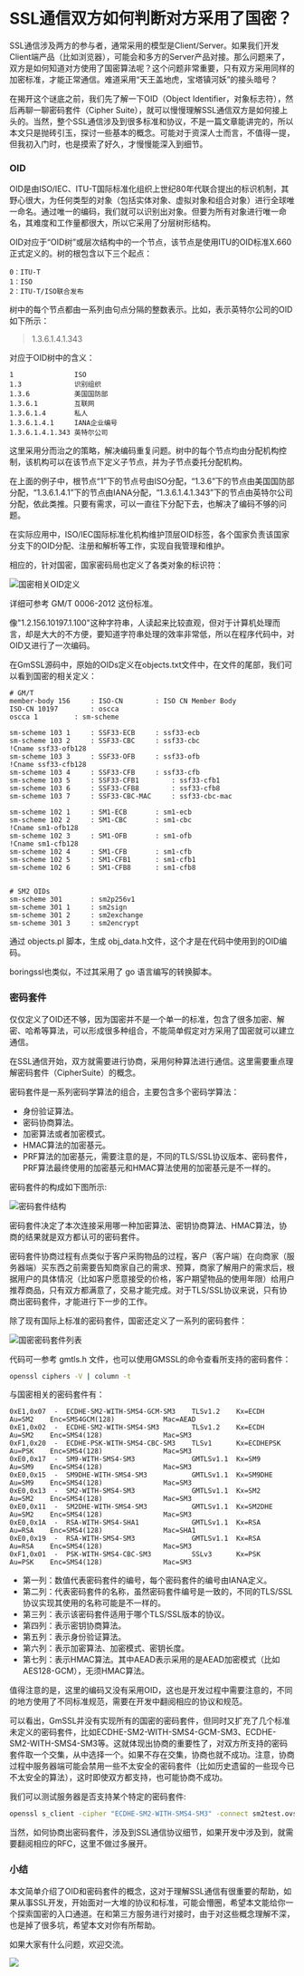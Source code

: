 # SSL通信双方如何判断对方采用了国密？

SSL通信涉及两方的参与者，通常采用的模型是Client/Server。如果我们开发Client端产品（比如浏览器），可能会和多方的Server产品对接。那么问题来了，双方是如何知道对方使用了国密算法呢？这个问题非常重要，只有双方采用同样的加密标准，才能正常通信。难道采用“天王盖地虎，宝塔镇河妖”的接头暗号？

在揭开这个谜底之前，我们先了解一下OID（Object Identifier，对象标志符），然后再聊一聊密码套件（Cipher Suite），就可以慢慢理解SSL通信双方是如何接上头的。当然，整个SSL通信涉及到很多标准和协议，不是一篇文章能讲完的，所以本文只是抛砖引玉，探讨一些基本的概念。可能对于资深人士而言，不值得一提，但我初入门时，也是摸索了好久，才慢慢能深入到细节。

### OID

OID是由ISO/IEC、ITU-T国际标准化组织上世纪80年代联合提出的标识机制，其野心很大，为任何类型的对象（包括实体对象、虚拟对象和组合对象）进行全球唯一命名。通过唯一的编码，我们就可以识别出对象。但要为所有对象进行唯一命名，其难度和工作量都很大，所以它采用了分层树形结构。

OID对应于“OID树”或层次结构中的一个节点，该节点是使用ITU的OID标准X.660正式定义的。树的根包含以下三个起点：

```
0：ITU-T
1：ISO
2：ITU-T/ISO联合发布
```

树中的每个节点都由一系列由句点分隔的整数表示。比如，表示英特尔公司的OID如下所示：

> 1.3.6.1.4.1.343

对应于OID树中的含义：

```
1               ISO
1.3             识别组织
1.3.6           美国国防部
1.3.6.1         互联网
1.3.6.1.4       私人
1.3.6.1.4.1     IANA企业编号
1.3.6.1.4.1.343 英特尔公司
```
这里采用分而治之的策略，解决编码重复问题。树中的每个节点均由分配机构控制，该机构可以在该节点下定义子节点，并为子节点委托分配机构。 

在上面的例子中，根节点“1”下的节点号由ISO分配，“1.3.6”下的节点由美国国防部分配，“1.3.6.1.4.1”下的节点由IANA分配，“1.3.6.1.4.1.343”下的节点由英特尔公司分配，依此类推。只要有需求，可以一直往下分配下去，也解决了编码不够的问题。

在实际应用中，ISO/IEC国际标准化机构维护顶层OID标签，各个国家负责该国家分支下的OID分配、注册和解析等工作，实现自我管理和维护。

相应的，针对国密，国家密码局也定义了各类对象的标识符：

![国密相关OID定义](https://raw.githubusercontent.com/mogoweb/mywritings/master/book_wechat/202003/images/gmssl_cipher_suite_01.png)

详细可参考 GM/T 0006-2012 这份标准。

像"1.2.156.10197.1.100"这种字符串，人读起来比较直观，但对于计算机处理而言，却是大大的不方便，要知道字符串处理的效率非常低，所以在程序代码中，对OID又进行了一次编码。

在GmSSL源码中，原始的OIDs定义在objects.txt文件中，在文件的尾部，我们可以看到国密的相关定义：

```
# GM/T
member-body 156		: ISO-CN		: ISO CN Member Body
ISO-CN 10197		: oscca
oscca 1			: sm-scheme

sm-scheme 103 1		: SSF33-ECB		: ssf33-ecb
sm-scheme 103 2		: SSF33-CBC		: ssf33-cbc
!Cname ssf33-ofb128
sm-scheme 103 3		: SSF33-OFB		: ssf33-ofb
!Cname ssf33-cfb128
sm-scheme 103 4		: SSF33-CFB		: ssf33-cfb
sm-scheme 103 5		: SSF33-CFB1		: ssf33-cfb1
sm-scheme 103 6		: SSF33-CFB8		: ssf33-cfb8
sm-scheme 103 7		: SSF33-CBC-MAC		: ssf33-cbc-mac

sm-scheme 102 1		: SM1-ECB		: sm1-ecb
sm-scheme 102 2		: SM1-CBC		: sm1-cbc
!Cname sm1-ofb128
sm-scheme 102 3		: SM1-OFB		: sm1-ofb
!Cname sm1-cfb128
sm-scheme 102 4		: SM1-CFB		: sm1-cfb
sm-scheme 102 5		: SM1-CFB1		: sm1-cfb1
sm-scheme 102 6		: SM1-CFB8		: sm1-cfb8


# SM2 OIDs
sm-scheme 301		: sm2p256v1
sm-scheme 301 1		: sm2sign
sm-scheme 301 2		: sm2exchange
sm-scheme 301 3		: sm2encrypt

```

通过 objects.pl 脚本，生成 obj_data.h文件，这个才是在代码中使用到的OID编码。

boringssl也类似，不过其采用了 go 语言编写的转换脚本。

### 密码套件

仅仅定义了OID还不够，因为国密并不是一个单一的标准，包含了很多加密、解密、哈希等算法，可以形成很多种组合，不能简单假定对方采用了国密就可以建立通信。

在SSL通信开始，双方就需要进行协商，采用何种算法进行通信。这里需要重点理解密码套件（CipherSuite）的概念。

密码套件是一系列密码学算法的组合，主要包含多个密码学算法：

* 身份验证算法。
* 密码协商算法。
* 加密算法或者加密模式。
* HMAC算法的加密基元。
* PRF算法的加密基元，需要注意的是，不同的TLS/SSL协议版本、密码套件，PRF算法最终使用的加密基元和HMAC算法使用的加密基元是不一样的。

密码套件的构成如下图所示:

![密码套件结构](https://raw.githubusercontent.com/mogoweb/mywritings/master/book_wechat/202003/images/gmssl_cipher_suite_02.png)

密码套件决定了本次连接采用哪一种加密算法、密钥协商算法、HMAC算法，协商的结果就是双方都认可的密码套件。

密码套件协商过程有点类似于客户采购物品的过程，客户（客户端）在向商家（服务器端）买东西之前需要告知商家自己的需求、预算，商家了解用户的需求后，根据用户的具体情况（比如客户愿意接受的价格，客户期望物品的使用年限）给用户推荐商品，只有双方都满意了，交易才能完成。对于TLS/SSL协议来说，只有协商出密码套件，才能进行下一步的工作。

除了现有国际上标准的密码套件，国密还定义了一系列的密码套件：

![国密密码套件列表](https://raw.githubusercontent.com/mogoweb/mywritings/master/book_wechat/202003/images/gmssl_cipher_suite_02.png)

代码可一参考 gmtls.h 文件，也可以使用GMSSL的命令查看所支持的密码套件：

```bash
openssl ciphers -V | column -t
```

与国密相关的密码套件有：

```
0xE1,0x07  -  ECDHE-SM2-WITH-SMS4-GCM-SM3    TLSv1.2    Kx=ECDH      Au=SM2    Enc=SMS4GCM(128)            Mac=AEAD
0xE1,0x02  -  ECDHE-SM2-WITH-SMS4-SM3        TLSv1.2    Kx=ECDH      Au=SM2    Enc=SMS4(128)               Mac=SM3
0xF1,0x20  -  ECDHE-PSK-WITH-SMS4-CBC-SM3    TLSv1      Kx=ECDHEPSK  Au=PSK    Enc=SMS4(128)               Mac=SM3
0xE0,0x17  -  SM9-WITH-SMS4-SM3              GMTLSv1.1  Kx=SM9       Au=SM9    Enc=SMS4(128)               Mac=SM3
0xE0,0x15  -  SM9DHE-WITH-SMS4-SM3           GMTLSv1.1  Kx=SM9DHE    Au=SM9    Enc=SMS4(128)               Mac=SM3
0xE0,0x13  -  SM2-WITH-SMS4-SM3              GMTLSv1.1  Kx=SM2       Au=SM2    Enc=SMS4(128)               Mac=SM3
0xE0,0x11  -  SM2DHE-WITH-SMS4-SM3           GMTLSv1.1  Kx=SM2DHE    Au=SM2    Enc=SMS4(128)               Mac=SM3
0xE0,0x1A  -  RSA-WITH-SMS4-SHA1             GMTLSv1.1  Kx=RSA       Au=RSA    Enc=SMS4(128)               Mac=SHA1
0xE0,0x19  -  RSA-WITH-SMS4-SM3              GMTLSv1.1  Kx=RSA       Au=RSA    Enc=SMS4(128)               Mac=SM3
0xF1,0x01  -  PSK-WITH-SMS4-CBC-SM3          SSLv3      Kx=PSK       Au=PSK    Enc=SMS4(128)               Mac=SM3
```

* 第一列：数值代表密码套件的编号，每个密码套件的编号由IANA定义。
* 第二列：代表密码套件的名称，虽然密码套件编号是一致的，不同的TLS/SSL协议实现其使用的名称可能是不一样的。
* 第三列：表示该密码套件适用于哪个TLS/SSL版本的协议。
* 第四列：表示密钥协商算法。
* 第五列：表示身份验证算法。
* 第六列：表示加密算法、加密模式、密钥长度。
* 第七列：表示HMAC算法。其中AEAD表示采用的是AEAD加密模式（比如AES128-GCM），无须HMAC算法。

值得注意的是，这里的编码又没有采用OID，这也是开发过程中需要注意的，不同的地方使用了不同标准规范，需要在开发中翻阅相应的协议和规范。

可以看出，GmSSL并没有实现所有的国密的密码套件，但同时又扩充了几个标准未定义的密码套件，比如ECDHE-SM2-WITH-SMS4-GCM-SM3、ECDHE-SM2-WITH-SMS4-SM3等。这就体现出协商的重要性了，对双方所支持的密码套件取一个交集，从中选择一个。如果不存在交集，协商也就不成功。注意，协商过程中服务器端可能会禁用一些不太安全的密码套件（比如历史遗留的一些现今已不太安全的算法），这时即使双方都支持，也可能协商不成功。

我们可以测试服务器是否支持某个特定的密码套件:

```bash
openssl s_client -cipher "ECDHE-SM2-WITH-SMS4-SM3" -connect sm2test.ovssl.cn:443 -tls1_2 -servername sm2test.ovssl.cn
```

当然，如何协商出密码套件，涉及到SSL通信协议细节，如果开发中涉及到，就需要翻阅相应的RFC，这里不做过多展开。

### 小结

本文简单介绍了OID和密码套件的概念，这对于理解SSL通信有很重要的帮助，如果从事SSL开发，开始面对一大堆的协议和标准，可能会懵圈，希望本文能给你一个探索国密的入口通道。在和第三方服务进行对接时，由于对这些概念理解不深，也是掉了很多坑，希望本文对你有所帮助。

如果大家有什么问题，欢迎交流。

![](https://raw.githubusercontent.com/mogoweb/mywritings/master/book_wechat/common_images/%E5%BE%AE%E4%BF%A1%E5%85%AC%E4%BC%97%E5%8F%B7_%E5%85%B3%E6%B3%A8%E4%BA%8C%E7%BB%B4%E7%A0%81.png)